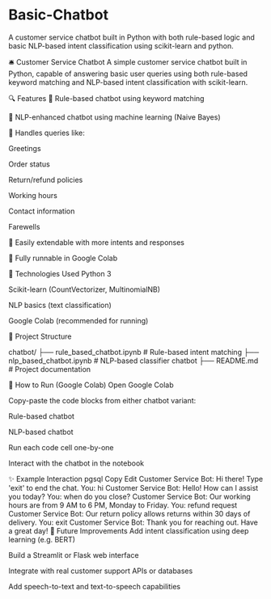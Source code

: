 # Basic-Chatbot
A customer service chatbot built in Python with both rule-based logic and basic NLP-based intent classification using scikit-learn and python.

🛎️ Customer Service Chatbot
A simple customer service chatbot built in Python, capable of answering basic user queries using both rule-based keyword matching and NLP-based intent classification with scikit-learn.

🔍 Features
🔹 Rule-based chatbot using keyword matching

🔹 NLP-enhanced chatbot using machine learning (Naive Bayes)

🔹 Handles queries like:

Greetings

Order status

Return/refund policies

Working hours

Contact information

Farewells

🔹 Easily extendable with more intents and responses

🔹 Fully runnable in Google Colab

🧠 Technologies Used
Python 3

Scikit-learn (CountVectorizer, MultinomialNB)

NLP basics (text classification)

Google Colab (recommended for running)


📁 Project Structure

chatbot/
├── rule_based_chatbot.ipynb     # Rule-based intent matching
├── nlp_based_chatbot.ipynb      # NLP-based classifier chatbot
├── README.md                    # Project documentation

🚀 How to Run (Google Colab)
Open Google Colab

Copy-paste the code blocks from either chatbot variant:

Rule-based chatbot

NLP-based chatbot

Run each code cell one-by-one

Interact with the chatbot in the notebook

✨ Example Interaction
pgsql
Copy
Edit
Customer Service Bot: Hi there! Type 'exit' to end the chat.
You: hi
Customer Service Bot: Hello! How can I assist you today?
You: when do you close?
Customer Service Bot: Our working hours are from 9 AM to 6 PM, Monday to Friday.
You: refund request
Customer Service Bot: Our return policy allows returns within 30 days of delivery.
You: exit
Customer Service Bot: Thank you for reaching out. Have a great day!
📌 Future Improvements
Add intent classification using deep learning (e.g. BERT)

Build a Streamlit or Flask web interface

Integrate with real customer support APIs or databases

Add speech-to-text and text-to-speech capabilities

